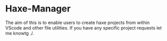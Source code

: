 # Haxe-Manager

The aim of this is to enable users to create haxe projects from within VScode and other file utilities. If you have any specific project requests let me knowtg
./.
